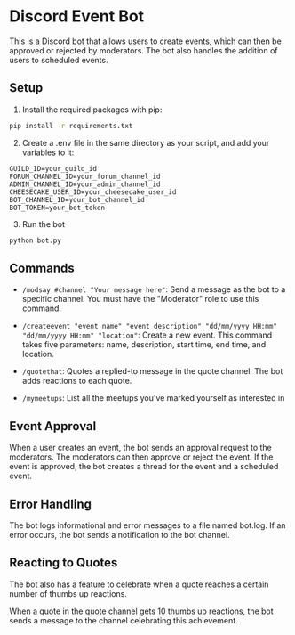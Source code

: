 # Discord Event Bot

This is a Discord bot that allows users to create events, which can then be approved or rejected by moderators. The bot also handles the addition of users to scheduled events.

## Setup

1. Install the required packages with pip:

```bash
pip install -r requirements.txt
```

2. Create a .env file in the same directory as your script, and add your variables to it:

```
GUILD_ID=your_guild_id
FORUM_CHANNEL_ID=your_forum_channel_id
ADMIN_CHANNEL_ID=your_admin_channel_id
CHEESECAKE_USER_ID=your_cheesecake_user_id
BOT_CHANNEL_ID=your_bot_channel_id
BOT_TOKEN=your_bot_token
```

3. Run the bot

```bash
python bot.py
```


## Commands

- `/modsay #channel "Your message here"`: Send a message as the bot to a specific channel. You must have the "Moderator" role to use this command.

- `/createevent "event name" "event description" "dd/mm/yyyy HH:mm" "dd/mm/yyyy HH:mm" "location"`: Create a new event. This command takes five parameters: name, description, start time, end time, and location.

- `/quotethat`: Quotes a replied-to message in the quote channel. The bot adds reactions to each quote.

- `/mymeetups`: List all the meetups you've marked yourself as interested in

## Event Approval

When a user creates an event, the bot sends an approval request to the moderators. The moderators can then approve or reject the event. If the event is approved, the bot creates a thread for the event and a scheduled event.

## Error Handling

The bot logs informational and error messages to a file named bot.log. If an error occurs, the bot sends a notification to the bot channel.

## Reacting to Quotes

The bot also has a feature to celebrate when a quote reaches a certain number of thumbs up reactions.

When a quote in the quote channel gets 10 thumbs up reactions, the bot sends a message to the channel celebrating this achievement.
